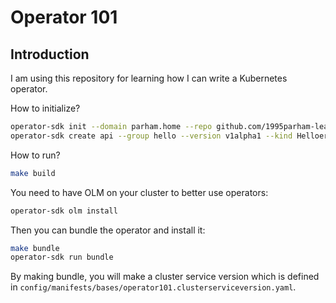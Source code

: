 # Operator 101

## Introduction

I am using this repository for learning how I can write a Kubernetes operator.

How to initialize?

```bash
operator-sdk init --domain parham.home --repo github.com/1995parham-learning/operator101
operator-sdk create api --group hello --version v1alpha1 --kind Helloer --resource --controller
```

How to run?

```bash
make build
```

You need to have OLM on your cluster to better use operators:

```bash
operator-sdk olm install
```

Then you can bundle the operator and install it:

```bash
make bundle
operator-sdk run bundle
```

By making bundle, you will make a cluster service version which is defined in
`config/manifests/bases/operator101.clusterserviceversion.yaml`.
